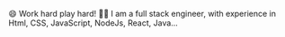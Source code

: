 😄 Work hard play hard!
👩‍💻 I am a full stack engineer, with experience in Html, CSS, JavaScript, NodeJs, React, Java...

<!---
ningli12/ningli12 is a ✨ special ✨ repository because its `README.md` (this file) appears on your GitHub profile.
You can click the Preview link to take a look at your changes.
--->
